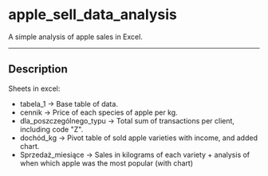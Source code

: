 # apple_sell_data_analysis

A simple analysis of apple sales in Excel.

---

## Description
Sheets in excel:
* tabela_1 -> Base table of data.
* cennik -> Price of each species of apple per kg.
* dla_poszczególnego_typu -> Total sum of transactions per client, including code "Z".
* dochód_kg -> Pivot table of sold apple varieties with income, and added chart.
* Sprzedaż_miesiące -> Sales in kilograms of each variety + analysis of when which apple was the most popular (with chart) 

